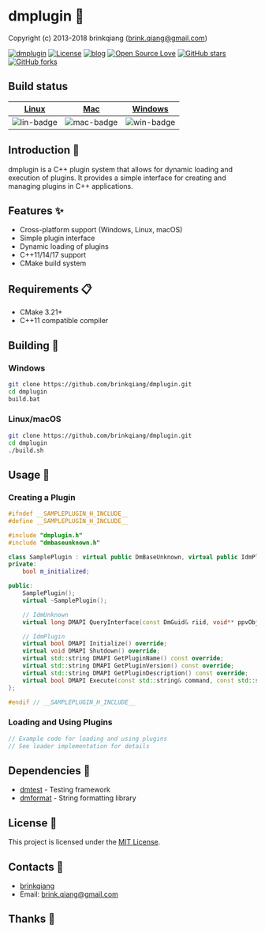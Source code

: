 # dmplugin 🔌

Copyright (c) 2013-2018 brinkqiang (brink.qiang@gmail.com)

[![dmplugin](https://img.shields.io/badge/brinkqiang-dmplugin-blue.svg?style=flat-square)](https://github.com/brinkqiang/dmplugin)
[![License](https://img.shields.io/badge/license-MIT-brightgreen.svg)](https://github.com/brinkqiang/dmplugin/blob/master/LICENSE)
[![blog](https://img.shields.io/badge/Author-Blog-7AD6FD.svg)](https://brinkqiang.github.io/)
[![Open Source Love](https://badges.frapsoft.com/os/v3/open-source.png)](https://github.com/brinkqiang)
[![GitHub stars](https://img.shields.io/github/stars/brinkqiang/dmplugin.svg?label=Stars)](https://github.com/brinkqiang/dmplugin) 
[![GitHub forks](https://img.shields.io/github/forks/brinkqiang/dmplugin.svg?label=Fork)](https://github.com/brinkqiang/dmplugin)

## Build status
| [Linux][lin-link] | [Mac][mac-link] | [Windows][win-link] |
| :---------------: | :----------------: | :-----------------: |
| ![lin-badge]      | ![mac-badge]       | ![win-badge]        |

[lin-badge]: https://github.com/brinkqiang/dmplugin/workflows/linux/badge.svg "linux build status"
[lin-link]:  https://github.com/brinkqiang/dmplugin/actions/workflows/linux.yml "linux build status"
[mac-badge]: https://github.com/brinkqiang/dmplugin/workflows/mac/badge.svg "mac build status"
[mac-link]:  https://github.com/brinkqiang/dmplugin/actions/workflows/mac.yml "mac build status"
[win-badge]: https://github.com/brinkqiang/dmplugin/workflows/win/badge.svg "win build status"
[win-link]:  https://github.com/brinkqiang/dmplugin/actions/workflows/win.yml "win build status"

## Introduction 🚀

dmplugin is a C++ plugin system that allows for dynamic loading and execution of plugins. It provides a simple interface for creating and managing plugins in C++ applications.

## Features ✨

- Cross-platform support (Windows, Linux, macOS)
- Simple plugin interface
- Dynamic loading of plugins
- C++11/14/17 support
- CMake build system

## Requirements 📋

- CMake 3.21+
- C++11 compatible compiler

## Building 🔨

### Windows
```bash
git clone https://github.com/brinkqiang/dmplugin.git
cd dmplugin
build.bat
```

### Linux/macOS
```bash
git clone https://github.com/brinkqiang/dmplugin.git
cd dmplugin
./build.sh
```

## Usage 📝

### Creating a Plugin

```cpp
#ifndef __SAMPLEPLUGIN_H_INCLUDE__
#define __SAMPLEPLUGIN_H_INCLUDE__

#include "dmplugin.h"
#include "dmbaseunknown.h"

class SamplePlugin : virtual public DmBaseUnknown, virtual public IdmPlugin {
private:
    bool m_initialized;

public:
    SamplePlugin();
    virtual ~SamplePlugin();

    // IdmUnknown
    virtual long DMAPI QueryInterface(const DmGuid& riid, void** ppvObject) override;

    // IdmPlugin
    virtual bool DMAPI Initialize() override;
    virtual void DMAPI Shutdown() override;
    virtual std::string DMAPI GetPluginName() const override;
    virtual std::string DMAPI GetPluginVersion() const override;
    virtual std::string DMAPI GetPluginDescription() const override;
    virtual bool DMAPI Execute(const std::string& command, const std::string& params) override;
};

#endif // __SAMPLEPLUGIN_H_INCLUDE__
```

### Loading and Using Plugins

```cpp
// Example code for loading and using plugins
// See loader implementation for details
```

## Dependencies 🔗

- [dmtest](https://github.com/brinkqiang/dmtest) - Testing framework
- [dmformat](https://github.com/brinkqiang/dmformat) - String formatting library

## License 📄

This project is licensed under the [MIT License](LICENSE).

## Contacts 📧

- [brinkqiang](https://github.com/brinkqiang)
- Email: brink.qiang@gmail.com

## Thanks 🙏
